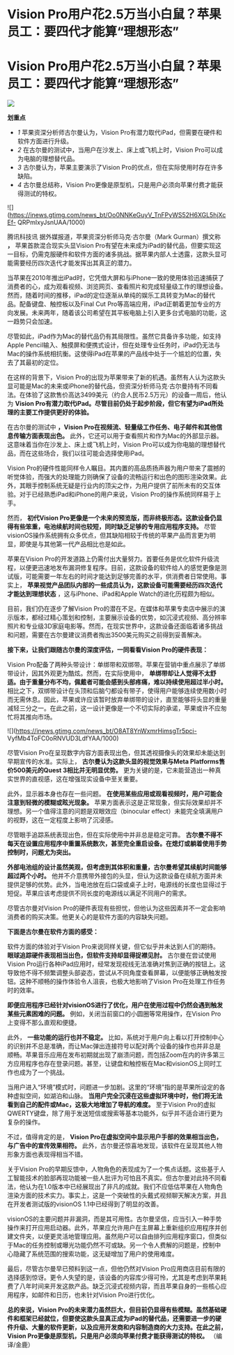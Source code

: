# Vision Pro用户花2.5万当小白鼠？苹果员工：要四代才能算“理想形态”

# Vision Pro用户花2.5万当小白鼠？苹果员工：要四代才能算“理想形态”

![](https://inews.gtimg.com/news_bt/OMfwuF1fAdr43_mQZb3NoltEzw5GT_VGq5ByBa7j8WGwIAA/1000)

**划重点**

  * _1_ 苹果资深分析师古尔曼认为，Vision Pro有潜力取代iPad，但需要在硬件和软件方面进行升级。
  * _2_ 在古尔曼的测试中，当用户在沙发上、床上或飞机上时，Vision Pro可以成为电脑的理想替代品。
  * _3_ 古尔曼认为，苹果主要演示了Vision Pro的优点，但在实际使用时存在许多缺陷。
  * _4_ 古尔曼总结称，Vision Pro更像是原型机，只是用户必须向苹果付费才能获得测试的特权。

![](https://inews.gtimg.com/news_bt/Oo0NNKeGuyV_TnFPyWS52H6XGL5hjXcEf-
QRPmIxyJsnUAA/1000)

腾讯科技讯 据外媒报道，苹果资深分析师马克·古尔曼（Mark Gurman）撰文称 **，** 苹果首款混合现实头显Vision
Pro有望在未来成为iPad的替代品，但要实现这一目标，仍需克服硬件和软件方面的诸多挑战。据苹果内部人士透露，这款头显可能需要经历四次迭代才能发挥出其真正的潜力。

当苹果在2010年推出iPad时，它凭借大屏和与iPhone一致的使用体验迅速捕获了消费者的心，成为观看视频、浏览网页、查看照片和完成轻量级工作的理想设备。然而，随着时间的推移，iPad的定位逐渐从单纯的娱乐工具转变为Mac的替代品。配备键盘、触控板以及Final
Cut Pro等高端应用，iPad正朝着更加专业的方向发展。未来两年，随着该公司希望在其平板电脑上引入更多台式电脑的功能，这一趋势只会加速。

尽管如此，iPad作为Mac的替代品仍有其局限性。虽然它具备许多功能，如支持Apple
Pencil输入、触摸屏和便携式设计，但在处理专业任务时，iPad仍无法与Mac的操作系统相抗衡。这使得iPad在苹果的产品线中处于一个尴尬的位置，失去了其最初的定位。

在这样的背景下，Vision
Pro的出现为苹果带来了新的机遇。虽然有人认为这款头显可能是Mac的未来或iPhone的替代品，但资深分析师马克·古尔曼持有不同看法。在体验了这款售价高达3499美元（约合人民币2.5万元）的设备一周后，他认为
**Vision Pro有潜力取代iPad。尽管目前仍处于起步阶段，但它有望为iPad所处理的主要工作提供更好的体验。**

在古尔曼的测试中 **，Vision Pro在视频流、轻量级工作任务、电子邮件和其他信息传输方面表现出色。**
此外，它还可以用于查看照片和作为Mac的外部显示器。这意味着当你在沙发上、床上或飞机上时，Vision
Pro可以成为你电脑的理想替代品，而在这些场合，我们以往可能会选择使用iPad。

Vision
Pro的硬件性能同样令人瞩目。其内置的高品质扬声器为用户带来了震撼的听觉体验，而强大的处理能力则确保了设备的流畅运行和出色的图形渲染效果。此外，其眼手控制系统无疑是行业内的顶尖之作，为用户提供了前所未有的交互体验。对于已经熟悉iPad和iPhone的用户来说，Vision
Pro的操作系统同样易于上手。

然而， **初代Vision Pro更像是一个未来的预览版，而非终极形态。这款设备仍显得有些笨重，电池续航时间也较短，同时缺乏足够的专用应用程序支持。**
尽管visionOS操作系统拥有众多优点，但其缺陷相较于传统的苹果产品而言更为明显，即使是与其他第一代产品相比也是如此。

苹果在Vision
Pro的开发道路上仍需付出大量努力。首要任务是优化软件升级流程，以便更迅速地发布漏洞修复程序。目前，这款设备的软件给人的感觉更像是测试版，可能需要一年左右的时间才能达到足够完善的水平，供消费者日常使用。事实上，
**苹果视觉产品团队内部的一些成员认为，这款设备可能需要经历四次迭代才能达到理想状态** ，这与iPhone、iPad和Apple
Watch的进化历程颇为相似。

目前，我们仍在逐步了解Vision
Pro的潜在不足。在媒体和苹果专卖店中展示的演示版本，都经过精心策划和控制，主要展示设备的优势，如沉浸式视频、高分辨率照片和专业级3D家庭电影等。然而，在现实世界中，这款设备还面临着诸多挑战和问题，需要在古尔曼建议消费者掏出3500美元购买之前得到妥善解决。

**接下来，让我们跟随古尔曼的深度评估，一同看看Vision Pro的硬件表现：**

Vision Pro配备了两种头带设计：单绑带和双绑带。苹果在营销中重点展示了单绑带设计，因其外观更为酷炫。然而，在实际使用中，
**单绑带却让人觉得不太舒适。由于重量分布不均，佩戴者可能会感到头部疼痛，难以持续使用超过半小时。**
相比之下，双绑带设计在头顶和后脑勺都设有带子，使得用户能够连续使用数小时而无需休息。因此，苹果或许应该暂时放弃单绑带的设计，直至能够将头显的重量减轻三分之一。在此之前，这一设计更像是一个不切实际的承诺，苹果或许不应匆忙将其推向市场。

![](https://inews.gtimg.com/news_bt/O8AT8YnWxmrHimsgTr5pci-
VyfMb4ToFC0oRNVUD3LdfYAA/1000)

尽管Vision Pro在呈现数字内容方面表现出色，但其透视摄像头的效果却未能达到早期宣传的水准。实际上， **古尔曼认为这款头显的视觉效果与Meta
Platforms售价500美元的Quest 3相比并无明显优势。** 更为关键的是，它未能营造出一种真实世界的直视感，这在增强现实设备中至关重要。

此外，显示器本身也存在一些问题。 **在使用某些应用或观看视频时，用户可能会注意到轻微的模糊或眩光现象。**
苹果方面表示这是正常现象，但实际效果却并不理想。另一个值得注意的问题是双眼效应（binocular
effect）未能完全填满用户的视野，这在一定程度上影响了沉浸感。

尽管眼手追踪系统表现出色，但在实际使用中并非总是稳定可靠。
**古尔曼不得不每天在设置应用程序中重置系统数次，甚至完全重启设备。在熄灯或躺着使用手势控制时，问题尤为突出。**

**外部电池组的设计虽然美观，但考虑到其体积和重量，古尔曼希望其续航时间能够超过两个小时。**
他并不介意携带外接包的头显，但认为这款设备在续航方面并未提供足够的优势。此外，当电池放在后口袋或桌子上时，电源线的长度也显得过于短促。苹果应该考虑提供不同长度的电源线以满足不同用户的需求。

尽管古尔曼对Vision Pro的硬件表现有些担忧，但他认为这些因素并不一定会影响消费者的购买决策。他更关心的是软件方面的内容缺失问题。

**下面是古尔曼在软件方面的感受：**

软件方面的体验对于Vision Pro来说同样关键，但它似乎并未达到人们的期待。 **眼球追踪硬件表现相当出色，但软件支持却显得捉襟见肘。**
古尔曼在尝试使用Vision
Pro运行各种iPad应用时，经常发现视线无法准确对焦到正确的按钮上。这导致他不得不频繁调整头部姿态，尝试从不同角度查看屏幕，以便能够正确触发按钮。这种不顺畅的操作体验令人沮丧，也极大地影响了Vision
Pro在处理工作任务时的效率。

**即便应用程序已经针对visionOS进行了优化，用户在使用过程中仍然会遇到触发某些元素困难的问题。**
例如，关闭当前窗口的小圆圈等常用操作，在Vision Pro上变得不那么直观和便捷。

此外， **一些功能的运行也并不稳定。**
比如，系统对于用户向上看以打开控制中心的识别并不总是准确，而让Mac弹出连接符号以配对两个设备的操作也并非总是顺畅。苹果音乐应用在发布初期就出现了崩溃问题，而包括Zoom在内的许多第三方应用程序也存在登录问题。甚至，让键盘和触控板在Mac和visionOS上同时工作也成为了一个挑战。

当用户进入“环境”模式时，问题进一步加剧。这里的“环境”指的是苹果所设定的各种虚拟空间，如湖泊和山脉。
**当用户完全沉浸在这些虚拟环境中时，他们将无法看到自己的配件或Mac，这极大地增加了导航的难度。** 至于Vision
Pro的虚拟QWERTY键盘，除了用于发送短信或搜索等基本功能外，似乎并不适合进行更为复杂的操作。

不过，值得肯定的是， **Vision Pro在虚拟空间中显示用户手部的效果相当出色，与广告中的宣传效果相符。**
此外，古尔曼还惊喜地发现，该软件在呈现其他人物形象方面也表现得相当不错。

关于Vision
Pro的早期反馈中，人物角色的表现成为了一个焦点话题。这些基于人工智能技术的脸部再现功能被一些人批评为可怕且不真实。但古尔曼对此持不同看法，他认为在1.0版本中已经展现出了非凡的成就。我们不应低估苹果在人物角色渲染方面的技术实力。事实上，这是一个突破性的头戴式视频聊天解决方案，并且在开发者测试版的visionOS
1.1中已经得到了明显的改善。

visionOS的主要问题并非漏洞，而是其可用性。古尔曼坚信，应当引入一种手势操作来打开应用启动器。此外，苹果应允许用户在主屏幕上重新组织应用程序并创建文件夹，以便更灵活地管理应用。虽然用户可以自由排列应用程序窗口，但类似于Mac的任务控制或曝光功能仍然不可或缺。另一个令人费解的问题是，控制中心隐藏了系统范围的搜索功能，这无疑增加了用户的使用难度。

最后，尽管古尔曼早已预料到这一点，但他仍然对Vision
Pro应用商店目前有限的选择感到惊讶。更令人失望的是，该设备的内容库少得可怜，尤其是考虑到苹果耗费了八年时间来开发这款产品。缺乏沉浸式视频内容，而且苹果自身的一些核心应用程序，如邮件和日历，也未针对Vision
Pro进行优化。

**总的来说，Vision
Pro的未来潜力虽然巨大，但目前仍显得有些模糊。虽然基础硬件和框架已经就位，但要使这款头显真正成为iPad的替代品，还需要进一步的硬件升级、大量的软件更新，以及应用开发商和内容制造商的大力支持。在此之前，Vision
Pro更像是原型机，只是用户必须向苹果付费才能获得测试的特权。** （编译/金鹿）

